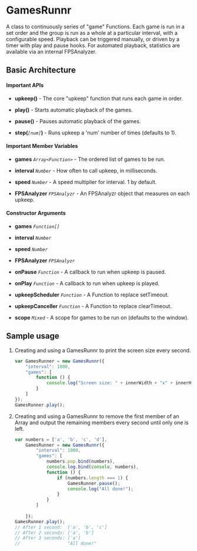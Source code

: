 # GamesRunnr

A class to continuously series of "game" Functions. Each game is run in a set
order and the group is run as a whole at a particular interval, with a
configurable speed. Playback can be triggered manually, or driven by a timer
with play and pause hooks. For automated playback, statistics are available 
via an internal FPSAnalyzer.


## Basic Architecture

#### Important APIs

* **upkeep()** - The core "upkeep" function that runs each game in order.

* **play()** - Starts automatic playback of the games.

* **pause()** - Pauses automatic playback of the games.

* **step(***`[num]`***)** - Runs upkeep a 'num' number of times (defaults to 1).

#### Important Member Variables

* **games** *`Array<Function>`* - The ordered list of games to be run.

* **interval** *`Number`* - How often to call upkeep, in milliseconds.

* **speed** *`Number`* - A speed multiplier for interval. 1 by default.

* **FPSAnalyzer** *`FPSAnalyzr`* - An FPSAnalyzr object that measures on each 
upkeep.

#### Constructor Arguments

* **games** *`Function[]`*

* **interval** *`Number`*

* **speed** *`Number`*

* **FPSAnalyzer** *`FPSAnalyzr`*

* **onPause** *`Function`* - A callback to run when upkeep is paused.

* **onPlay** *`Function`* - A callback to run when upkeep is played.

* **upkeepScheduler** *`Function`* - A Function to replace setTimeout.

* **upkeepCanceller** *`Function`* - A Function to replace clearTimeout.

* **scope** *`Mixed`* - A scope for games to be run on (defaults to the 
window).


## Sample usage

1. Creating and using a GamesRunnr to print the screen size every second.

    ```javascript
    var GamesRunner = new GamesRunnr({
        "interval": 1000,
        "games": [
            function () {
                console.log("Screen size: " + innerWidth + "x" + innerHeight);
            }
        ]
    });
    GamesRunner.play();
    ```

2.  Creating and using a GamesRunnr to remove the first member of an Array and
output the remaining members every second until only one is left.

    ```javascript
    var numbers = ['a', 'b', 'c', 'd'],
        GamesRunner = new GamesRunnr({
            "interval": 1000,
            "games": [
                numbers.pop.bind(numbers),
                console.log.bind(console, numbers),
                function () {
                    if (numbers.length === 1) {
                        GamesRunner.pause();
                        console.log("All done!");
                    }
                }
            ]
            
        });
    GamesRunner.play();
    // After 1 second:  ['a', 'b', 'c']
    // After 2 seconds: ['a', 'b']
    // After 3 seconds: ['a']
    //                  "All done!"
    ```